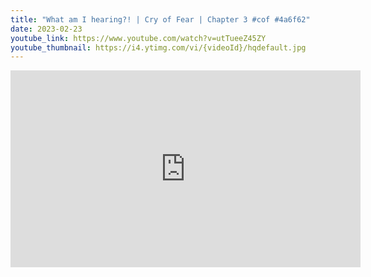 ```yaml
---
title: "What am I hearing?! | Cry of Fear | Chapter 3 #cof #4a6f62"
date: 2023-02-23
youtube_link: https://www.youtube.com/watch?v=utTueeZ45ZY
youtube_thumbnail: https://i4.ytimg.com/vi/{videoId}/hqdefault.jpg
---
```

<iframe width="560" height="315" src="https://www.youtube.com/embed/utTueeZ45ZY" title="What am I hearing?! | Cry of Fear | Chapter 3 #cof #4a6f62" frameborder="0" allow="accelerometer; autoplay; clipboard-write; encrypted-media; gyroscope; picture-in-picture; web-share" allowfullscreen></iframe>
